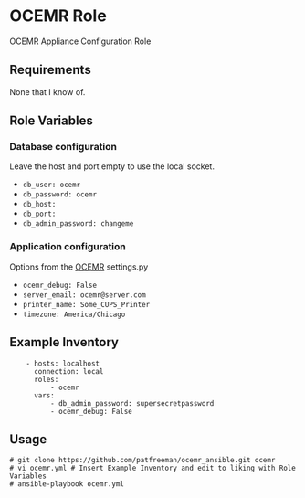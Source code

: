 OCEMR Role
==========

OCEMR Appliance Configuration Role

Requirements
------------

None that I know of.

Role Variables
--------------

### Database configuration
Leave the host and port empty to use the local socket.
* `db_user: ocemr`
* `db_password: ocemr`
* `db_host:`
* `db_port:`
* `db_admin_password: changeme`

### Application configuration
Options from the [OCEMR](https://github.com/ph1l/ocemr) settings.py
* `ocemr_debug: False`
* `server_email: ocemr@server.com`
* `printer_name: Some_CUPS_Printer`
* `timezone: America/Chicago`

Example Inventory
-----------------

```
    - hosts: localhost
      connection: local
      roles:
          - ocemr
      vars:
          - db_admin_password: supersecretpassword
          - ocemr_debug: False
```

Usage
-----

    # git clone https://github.com/patfreeman/ocemr_ansible.git ocemr
    # vi ocemr.yml # Insert Example Inventory and edit to liking with Role Variables
    # ansible-playbook ocemr.yml
